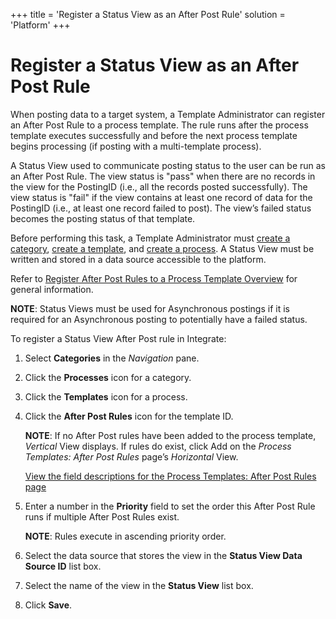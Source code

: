 +++
title = 'Register a Status View as an After Post Rule'
solution = 'Platform'
+++

# Register a Status View as an After Post Rule

When posting data to a target system, a Template Administrator can
register an After Post Rule to a process template. The rule runs after
the process template executes successfully and before the next process
template begins processing (if posting with a multi-template process).

A Status View used to communicate posting status to the user can be run
as an After Post Rule. The view status is "pass" when there are no
records in the view for the PostingID (i.e., all the records posted
successfully). The view status is "fail" if the view contains at least
one record of data for the PostingID (i.e., at least one record failed
to post). The view’s failed status becomes the posting status of that
template.

Before performing this task, a Template Administrator must [create a
category](../Config/Create_Categories), [create a
template](Create_a_Basic_Template), and [create a
process](Create_a_Process). A Status View must be written and stored
in a data source accessible to the platform.

Refer to [Register After Post Rules to a Process Template
Overview](Register_After_Post_Rules_to_a_Process_Template_Overview)
for general information.

<span style="font-weight: bold;">NOTE</span>: Status Views must be used
for Asynchronous postings if it is required for an Asynchronous posting
to potentially have a failed status.

To register a Status View After Post rule in Integrate:

1.  Select <span style="font-weight: bold;">Categories</span> in the
    <span style="font-style: italic;">Navigation</span> pane.

2.  Click the <span style="font-weight: bold;">Processes</span> icon for
    a category.

3.  Click the <span style="font-weight: bold;">Templates</span> icon for
    a process.

4.  Click the <span style="font-weight: bold;">After Post Rules</span>
    icon for the template ID.
    
    <span style="font-weight: bold;">NOTE</span>: If no After Post rules
    have been added to the process template,
    <span style="font-style: italic;">Vertical</span> View displays. If
    rules do exist, click Add on the
    <span style="font-style: italic;">Process Templates: After Post
    Rules</span> page’s
    <span style="font-style: italic;">Horizontal</span> View.
    
    [View the field descriptions for the Process Templates: After Post
    Rules
    page](../../../Master_Data_Mgmt/dspConduct/Page_Desc/Process_Templates_After_Post_Rules_H)

5.  Enter a number in the
    <span style="font-weight: bold;">Priority</span> field to set the
    order this After Post Rule runs if multiple After Post Rules exist.
    
    <span style="font-weight: bold;">NOTE</span>: Rules execute in
    ascending priority order.

6.  Select the data source that stores the view in the
    <span style="font-weight: bold;">Status View Data Source ID</span>
    list box.

7.  Select the name of the view in the
    <span style="font-weight: bold;">Status View</span> list box.

8.  Click <span style="font-weight: bold;">Save</span>.
